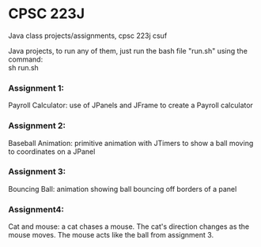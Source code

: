 # CPSC 223J
Java class projects/assignments, cpsc 223j csuf<br/>

Java projects, to run any of them, just run the bash file "run.sh" using the command:<br/>
sh run.sh<br/>
### Assignment 1:
Payroll Calculator: use of JPanels and JFrame to create a Payroll calculator
### Assignment 2:
Baseball Animation: primitive animation with JTimers to show a ball moving to coordinates on a JPanel
### Assignment 3:
Bouncing Ball: animation showing ball bouncing off borders of a panel
### Assignment4:
Cat and mouse: a cat chases a mouse. The cat's direction changes as the mouse moves. The mouse acts like the ball from assignment 3.
